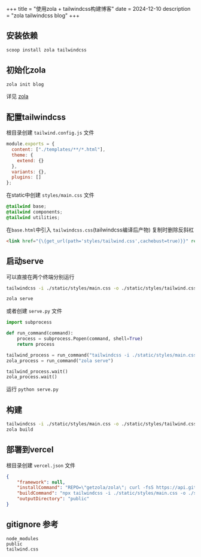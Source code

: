 +++
title = "使用zola + tailwindcss构建博客"
date = 2024-12-10
description = "zola tailwindcss blog"
+++

## 安装依赖
``` bash
scoop install zola tailwindcss
```

## 初始化zola
``` bash
zola init blog
```
详见 [zola](https://www.getzola.org/documentation/getting-started/overview/)

## 配置tailwindcss
根目录创建 `tailwind.config.js` 文件
``` js
module.exports = {
  content: ["./templates/**/*.html"],
  theme: {
    extend: {}
  },
  variants: {},
  plugins: []
};
```

在static中创建 `styles/main.css` 文件
``` css
@tailwind base;
@tailwind components;
@tailwind utilities;
```

在`base.html`中引入 `tailwindcss.css`(tailwindcss编译后产物) 复制时删除反斜杠
``` html
<link href="{\{get_url(path='styles/tailwind.css',cachebust=true)}}" rel="stylesheet"/>
```

## 启动serve
可以直接在两个终端分别运行
``` bash
tailwindcss -i ./static/styles/main.css -o ./static/styles/tailwind.css --watch
```
``` bash
zola serve
```

或者创建 `serve.py` 文件
``` python
import subprocess

def run_command(command):
    process = subprocess.Popen(command, shell=True)
    return process

tailwind_process = run_command("tailwindcss -i ./static/styles/main.css -o ./static/styles/tailwind.css --watch")
zola_process = run_command("zola serve")

tailwind_process.wait()
zola_process.wait()
```
运行 `python serve.py`

## 构建
``` bash
tailwindcss -i ./static/styles/main.css -o ./static/styles/tailwind.css
zola build
```

## 部署到vercel
根目录创建 `vercel.json` 文件
``` json
{
    "framework": null,
    "installCommand": "REPO=\"getzola/zola\"; curl -fsS https://api.github.com/repos/${REPO}/releases/latest | grep -oP '\"browser_download_url\": ?\"\\K(.+linux-gnu.tar.gz)' | xargs -n 1 curl -fsSL -o zola.tar.gz && tar -xzvf zola.tar.gz && npm install tailwindcss",
    "buildCommand": "npx tailwindcss -i ./static/styles/main.css -o ./static/styles/tailwind.css && ./zola build",
    "outputDirectory": "public"
}
```

## gitignore 参考
```
node_modules
public
tailwind.css
```